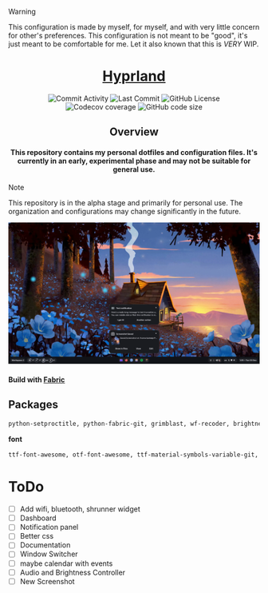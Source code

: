 > [!WARNING]
> This configuration is made by myself, for myself, and with very little concern for other's preferences. This configuration is not meant to be "good", it's just meant to be comfortable for me. Let it also known that this is _VERY_ WIP.

<div align = "center">

<h1><a href="https://github.com/S4NKALP/hyprland">Hyprland</a></h1>

<div align="center"><p>
<img alt="Commit Activity" src="https://img.shields.io/github/commit-activity/m/S4NKALP/hyprland?style=for-the-badge&logo=instatus&color=C9CBFF&logoColor=D9E0EE&labelColor=302D41" />
<img alt="Last Commit" src="https://img.shields.io/github/last-commit/S4NKALP/hyprland?style=for-the-badge&logo=instatus&color=ee999f&logoColor=D9E0EE&labelColor=302D41" />
<img src="https://img.shields.io/github/license/S4NKALP/hyprland?style=for-the-badge&logo=instatus&color=c69ff5&logoColor=D9E0EE&labelColor=302D41" alt="GitHub License"><br>
<img src="https://img.shields.io/github/watchers/S4NKALP/hyprland?style=for-the-badge&logo=bilibili&color=F5E0DC&logoColor=D9E0EE&labelColor=302D41" alt="Codecov coverage">
<img src="https://img.shields.io/github/repo-size/S4NKALP/hyprland?color=%23DDB6F2&label=SIZE&logo=instatus&style=for-the-badge&logoColor=D9E0EE&labelColor=302D41" alt="GitHub code size">
</div>

## Overview

<h4>This repository contains my personal dotfiles and configuration files. It's currently in an early, experimental phase and may not be suitable for general use.</h4>

</div>

> [!NOTE]
> This repository is in the alpha stage and primarily for personal use. The organization and configurations may change significantly in the future.

<img src ="assets/rice.png">

#### Build with **[Fabric](https://github.com/Fabric-Development/fabric)**

## Packages

```sh
python-setproctitle, python-fabric-git, grimblast, wf-recoder, brightnessctl, gnome-bluetooth-3.0 cliphist, python-psutil python-loguru, adw-gtk-theme, power-profile-daemon, python-materialyoucolor-git, python-pywayland, python-pyxdg, python-pillow, python-numpy, python-requests,
```

**font**

```sh
ttf-font-awesome, otf-font-awesome, ttf-material-symbols-variable-git, ttf-google-sans, ttf-opensans, ttf-robot
```

# ToDo

- [ ] Add wifi, bluetooth, shrunner widget
- [ ] Dashboard
- [ ] Notification panel
- [ ] Better css
- [ ] Documentation
- [ ] Window Switcher
- [ ] maybe calendar with events
- [ ] Audio and Brightness Controller
- [ ] New Screenshot

